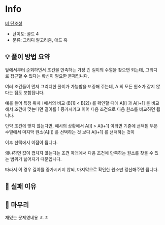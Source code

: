 # Info
[비 단조성](https://boj.kr/4237)

- 난이도: 골드 4
- 분류: 그리디 알고리즘, 애드 혹

## 💡 풀이 방법 요약

앞에서부터 순회하면서 조건을 만족하는 가장 긴 길이의 수열을 찾으면 되는데, 그리디로 접근할 수 있다는 확신이 필요한 문제입니다.

여러 조건들이 먼저 그리디한 풀이가 가능함을 보증해 주는데, A 의 모든 원소가 같지 않다는 점도 포함됩니다.

예를 들어 특정 위치 i 에서의 비교 (B[1] < B[2]) 를 확인할 때에 A[i] 과 A[i+1] 을 비교해서 조건에 맞는다면 길이를 1 증가시키고 이어 다음 조건으로 다음 원소를 비교하면 됩니다.

만약 조건에 맞지 않는다면, 예시의 상황에서 A[i] > A[i+1] 이라면 기존에 선택된 부분 수열에서 마지막 원소(A[i]) 를 선택하는 것 보다 A[i+1] 를 선택하는 것이

이후 선택에서 이점이 됩니다.

왜냐하면 값이 겹치지 않는다는 조건 아래에서 다음 조건에 만족하는 원소를 찾을 수 있는 범위가 넓어지기 때문입니다.

따라서 이 경우 길이를 증가시키지 않되, 마지막으로 확인한 원소만 갱신해주면 됩니다.

## 👀 실패 이유

## 🙂 마무리

재밌는 문제였네용 ㅎ.ㅎ
